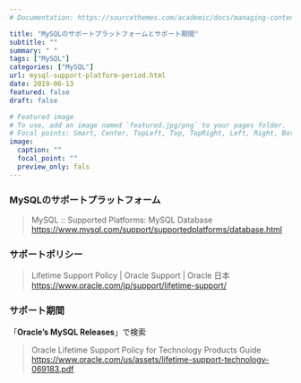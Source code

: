 ```yaml
---
# Documentation: https://sourcethemes.com/academic/docs/managing-content/

title: "MySQLのサポートプラットフォームとサポート期間"
subtitle: ""
summary: " "
tags: ["MySQL"]
categories: ["MySQL"]
url: mysql-support-platform-period.html
date: 2019-06-13
featured: false
draft: false

# Featured image
# To use, add an image named `featured.jpg/png` to your pages folder.
# Focal points: Smart, Center, TopLeft, Top, TopRight, Left, Right, BottomLeft, Bottom, BottomRight.
image:
  caption: ""
  focal_point: ""
  preview_only: fals
---
```




### MySQLのサポートプラットフォーム

> MySQL :: Supported Platforms: MySQL Database https://www.mysql.com/support/supportedplatforms/database.html

### サポートポリシー

> Lifetime Support Policy | Oracle Support | Oracle 日本 https://www.oracle.com/jp/support/lifetime-support/

### サポート期間

「**Oracle’s MySQL Releases**」で検索

> Oracle Lifetime Support Policy for Technology Products Guide https://www.oracle.com/us/assets/lifetime-support-technology-069183.pdf